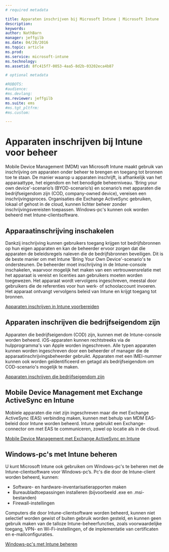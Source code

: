 ```yaml
---
# required metadata

title: Apparaten inschrijven bij Microsoft Intune | Microsoft Intune
description:
keywords:
author: NathBarn
manager: jeffgilb
ms.date: 04/28/2016
ms.topic: article
ms.prod:
ms.service: microsoft-intune
ms.technology:
ms.assetid: 8fc415f7-0053-4aa5-8d2b-03202eca4b87

# optional metadata

#ROBOTS:
#audience:
#ms.devlang:
ms.reviewer: jeffgilb
ms.suite: ems
#ms.tgt_pltfrm:
#ms.custom:

---
```


# Apparaten inschrijven bij Intune voor beheer
Mobile Device Management (MDM) van Microsoft Intune maakt gebruik van inschrijving om apparaten onder beheer te brengen en toegang tot bronnen toe te staan. De manier waarop u apparaten inschrijft, is afhankelijk van het apparaattype, het eigendom en het benodigde beheerniveau. 'Bring your own device'-scenario’s (BYOD-scenario’s) en scenario’s met apparaten die bedrijfseigendom zijn (COD, company-owned device), vereisen een inschrijvingsproces. Organisaties die Exchange ActiveSync gebruiken, lokaal of gehost in de cloud, kunnen lichter beheer zonder inschrijvingsvereisten toepassen. Windows-pc's kunnen ook worden beheerd met Intune-clientsoftware.

## Apparaatinschrijving inschakelen  
 Dankzij inschrijving kunnen gebruikers toegang krijgen tot bedrijfsbronnen op hun eigen apparaten en kan de beheerder ervoor zorgen dat die apparaten de beleidsregels naleven die de bedrijfsbronnen beveiligen. Dit is de beste manier om met Intune 'Bring Your Own Device'-scenario's te ondersteunen. De beheerder moet inschrijving in de Intune-console inschakelen, waarvoor mogelijk het maken van een vertrouwensrelatie met het apparaat is vereist en licenties aan gebruikers moeten worden toegewezen. Het apparaat wordt vervolgens ingeschreven, meestal door gebruikers die de referenties voor hun werk- of schoolaccount invoeren. Het apparaat ontvangt vervolgens beleid van Intune en krijgt toegang tot bronnen.

[Apparaten inschrijven in Intune voorbereiden](get-ready-to-enroll-devices-in-microsoft-intune.md)

## Apparaten inschrijven die bedrijfseigendom zijn
Apparaten die bedrijfseigendom (COD) zijn, kunnen met de Intune-console worden beheerd. iOS-apparaten kunnen rechtstreeks via de hulpprogramma's van Apple worden ingeschreven. Alle typen apparaten kunnen worden ingeschreven door een beheerder of manager die de apparaatinschrijvingsbeheerder gebruikt. Apparaten met een IMEI-nummer kunnen ook worden geïdentificeerd en getagd als bedrijfseigendom om COD-scenario's mogelijk te maken.

[Apparaten inschrijven die bedrijfseigendom zijn](manage-corporate-owned-devices.md)

## Mobile Device Management met Exchange ActiveSync en Intune
Mobiele apparaten die niet zijn ingeschreven maar die met Exchange ActiveSync (EAS) verbinding maken, kunnen met behulp van MDM EAS-beleid door Intune worden beheerd. Intune gebruikt een Exchange-connector om met EAS te communiceren, zowel op locatie als in de cloud.



[Mobile Device Management met Exchange ActiveSync en Intune](mobile-device-management-with-exchange-activesync-and-microsoft-intune.md)


## Windows-pc's met Intune beheren  
U kunt Microsoft Intune ook gebruiken om Windows-pc's te beheren met de Intune-clientsoftware voor Windows-pc’s. Pc's die door de Intune-client worden beheerd, kunnen:

 - Software- en hardware-inventarisatierapporten maken
 - Bureaubladtoepassingen installeren (bijvoorbeeld .exe en .msi-bestanden)
 - Firewall-instellingen

Computers die door Intune-clientsoftware worden beheerd, kunnen niet selectief worden gewist of buiten gebruik worden gesteld, en kunnen geen gebruik maken van de talloze Intune-beheerfuncties, zoals voorwaardelijke toegang, VPN- en Wi-Fi-instellingen, of de implementatie van certificaten en e-mailconfiguraties.

[Windows-pc's met Intune beheren](manage-windows-pcs-with-microsoft-intune.md)


<!--HONumber=May16_HO1-->


